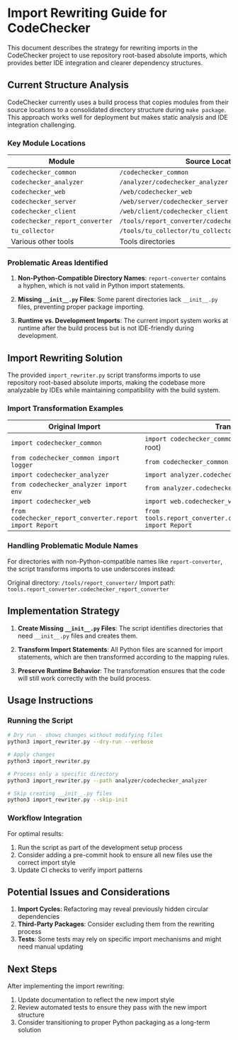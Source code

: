 # Import Rewriting Guide for CodeChecker

This document describes the strategy for rewriting imports in the CodeChecker project to use repository root-based absolute imports, which provides better IDE integration and clearer dependency structures.

## Current Structure Analysis

CodeChecker currently uses a build process that copies modules from their source locations to a consolidated directory structure during `make package`. This approach works well for deployment but makes static analysis and IDE integration challenging.

### Key Module Locations

| Module | Source Location | Destination in Build |
|--------|-----------------|----------------------|
| `codechecker_common` | `/codechecker_common` | `build/CodeChecker/lib/python3/codechecker_common` |
| `codechecker_analyzer` | `/analyzer/codechecker_analyzer` | `build/CodeChecker/lib/python3/codechecker_analyzer` |
| `codechecker_web` | `/web/codechecker_web` | `build/CodeChecker/lib/python3/codechecker_web` |
| `codechecker_server` | `/web/server/codechecker_server` | `build/CodeChecker/lib/python3/codechecker_server` |
| `codechecker_client` | `/web/client/codechecker_client` | `build/CodeChecker/lib/python3/codechecker_client` |
| `codechecker_report_converter` | `/tools/report_converter/codechecker_report_converter` | `build/CodeChecker/lib/python3/codechecker_report_converter` |
| `tu_collector` | `/tools/tu_collector/tu_collector` | `build/CodeChecker/lib/python3/tu_collector` |
| Various other tools | Tools directories | Copied to lib/python3 |

### Problematic Areas Identified

1. **Non-Python-Compatible Directory Names**: `report-converter` contains a hyphen, which is not valid in Python import statements.

2. **Missing `__init__.py` Files**: Some parent directories lack `__init__.py` files, preventing proper package importing.

3. **Runtime vs. Development Imports**: The current import system works at runtime after the build process but is not IDE-friendly during development.

## Import Rewriting Solution

The provided `import_rewriter.py` script transforms imports to use repository root-based absolute imports, making the codebase more analyzable by IDEs while maintaining compatibility with the build system.

### Import Transformation Examples

| Original Import | Transformed Import |
|-----------------|-------------------|
| `import codechecker_common` | `import codechecker_common` (remains unchanged as it's at the root) |
| `from codechecker_common import logger` | `from codechecker_common import logger` (unchanged) |
| `import codechecker_analyzer` | `import analyzer.codechecker_analyzer` |
| `from codechecker_analyzer import env` | `from analyzer.codechecker_analyzer import env` |
| `import codechecker_web` | `import web.codechecker_web` |
| `from codechecker_report_converter.report import Report` | `from tools.report_converter.codechecker_report_converter.report import Report` |

### Handling Problematic Module Names

For directories with non-Python-compatible names like `report-converter`, the script transforms imports to use underscores instead:

Original directory: `/tools/report_converter/`
Import path: `tools.report_converter.codechecker_report_converter`

## Implementation Strategy

1. **Create Missing `__init__.py` Files**: The script identifies directories that need `__init__.py` files and creates them.

2. **Transform Import Statements**: All Python files are scanned for import statements, which are then transformed according to the mapping rules.

3. **Preserve Runtime Behavior**: The transformation ensures that the code will still work correctly with the build process.

## Usage Instructions

### Running the Script

```bash
# Dry run - shows changes without modifying files
python3 import_rewriter.py --dry-run --verbose

# Apply changes
python3 import_rewriter.py

# Process only a specific directory
python3 import_rewriter.py --path analyzer/codechecker_analyzer

# Skip creating __init__.py files
python3 import_rewriter.py --skip-init
```

### Workflow Integration

For optimal results:

1. Run the script as part of the development setup process
2. Consider adding a pre-commit hook to ensure all new files use the correct import style
3. Update CI checks to verify import patterns

## Potential Issues and Considerations

1. **Import Cycles**: Refactoring may reveal previously hidden circular dependencies
2. **Third-Party Packages**: Consider excluding them from the rewriting process
3. **Tests**: Some tests may rely on specific import mechanisms and might need manual updating

## Next Steps

After implementing the import rewriting:

1. Update documentation to reflect the new import style
2. Review automated tests to ensure they pass with the new import structure
3. Consider transitioning to proper Python packaging as a long-term solution
